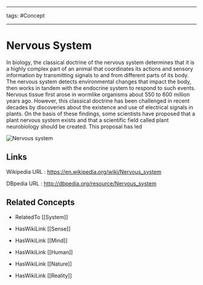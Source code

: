 




---

tags: #Concept

---
# Nervous System


In biology, the classical doctrine of the nervous system determines that it is a highly complex part of an animal that coordinates its actions and sensory information by transmitting signals to and from different parts of its body. The nervous system detects environmental changes that impact the body, then works in tandem with the endocrine system to respond to such events. Nervous tissue first arose in wormlike organisms about 550 to 600 million years ago. However, this classical doctrine has been challenged in recent decades by discoveries about the existence and use of electrical signals in plants. On the basis of these findings, some scientists have proposed that a plant nervous system exists and that a scientific field called plant neurobiology should be created. This proposal has led

![Nervous system](http://commons.wikimedia.org/wiki/Special:FilePath/TE-Nervous_system_diagram.svg?width=300)


## Links


Wikipedia URL : https://en.wikipedia.org/wiki/Nervous_system

DBpedia URL : http://dbpedia.org/resource/Nervous_system


## Related Concepts


- RelatedTo [[System]]

- HasWikiLink [[Sense]]

- HasWikiLink [[Mind]]

- HasWikiLink [[Human]]

- HasWikiLink [[Nature]]

- HasWikiLink [[Reality]]